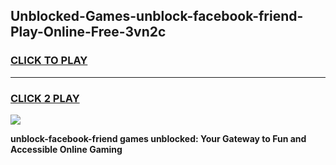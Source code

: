 
## Unblocked-Games-unblock-facebook-friend-Play-Online-Free-3vn2c
<h3>
<a href="https://premium76.site?title=unblock-facebook-friend&ref=26A">CLICK TO PLAY</a></h3>
<hr>

<h3>
<a href="https://premium76.site?title=unblock-facebook-friend&ref=26A">CLICK 2 PLAY</a>
  
</h3>

<a href="https://premium76.site?title=unblock-facebook-friend&ref=26A"><img src="https://clearcache.store/games.png"></a>


**unblock-facebook-friend games unblocked: Your Gateway to Fun and Accessible Online Gaming**
